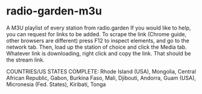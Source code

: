 # radio-garden-m3u
A M3U playlist of every station from radio.garden
If you would like to help, you can request for links to be added. To scrape the link (Chrome guide, other browsers are different) press F12 to inspect elements, and go to the network tab. Then, load up the station of choice and click the Media tab. Whatever link is downloading, right click and copy the link. That should be the stream link.

COUNTRIES/US STATES COMPLETE:
Rhode Island (USA),
Mongolia,
Central African Republic,
Gabon,
Burkina Faso,
Mali,
Djibouti,
Andorra,
Guam (USA),
Micronesia (Fed. States),
Kiribati,
Tonga
